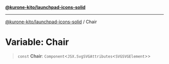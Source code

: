 [**@kurone-kito/launchpad-icons-solid**](../README.md)

***

[@kurone-kito/launchpad-icons-solid](../globals.md) / Chair

# Variable: Chair

> `const` **Chair**: `Component`\<`JSX.SvgSVGAttributes`\<`SVGSVGElement`\>\>
